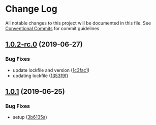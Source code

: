 # Change Log

All notable changes to this project will be documented in this file.
See [Conventional Commits](https://conventionalcommits.org) for commit guidelines.

## [1.0.2-rc.0](https://github.com/okonech/mtg-react-redux/compare/v1.0.1...v1.0.2-rc.0) (2019-06-27)


### Bug Fixes

* update lockfile and version ([1c3fac1](https://github.com/okonech/mtg-react-redux/commit/1c3fac1))
* updating lockfile ([1353f9f](https://github.com/okonech/mtg-react-redux/commit/1353f9f))





## [1.0.1](https://github.com/okonech/mtg-react-redux/compare/v1.0.0...v1.0.1) (2019-06-25)


### Bug Fixes

* setup ([3b6135a](https://github.com/okonech/mtg-react-redux/commit/3b6135a))
